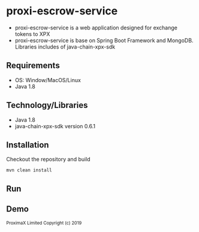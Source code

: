 # proxi-escrow-service
- proxi-escrow-service is a web application designed for exchange tokens to XPX
- proxi-escrow-service is base on Spring Boot Framework and MongoDB. Libraries includes of
java-chain-xpx-sdk

## Requirements
- OS: Window/MacOS/Linux
- Java 1.8

## Technology/Libraries
- Java 1.8
- java-chain-xpx-sdk version 0.6.1

## Installation
Checkout the repository and build

```
mvn clean install
```

## Run


## Demo



<sub>ProximaX Limited Copyright (c) 2019</sub>
